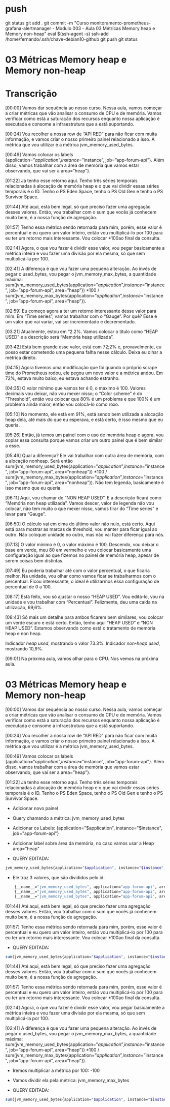 

# ##############################################################################################################################################################
# ##############################################################################################################################################################
# ##############################################################################################################################################################
# ##############################################################################################################################################################
# push

git status
git add .
git commit -m "Curso monitoramento-prometheus-grafana-alertmanager - Modulo 003 - Aula 03 Métricas Memory heap e Memory non-heap"
eval $(ssh-agent -s)
ssh-add /home/fernando/.ssh/chave-debian10-github
git push
git status


# ##############################################################################################################################################################
# ##############################################################################################################################################################
# ##############################################################################################################################################################
# ##############################################################################################################################################################
#  03 Métricas Memory heap e Memory non-heap

# Transcrição
[00:00] Vamos dar sequência ao nosso curso. Nessa aula, vamos começar a criar métricas que vão analisar o consumo de CPU e de memória. Vamos verificar como está a saturação dos recursos enquanto nossa aplicação é executada e consome a infraestrutura que a está suportando.

[00:24] Vou recolher a nossa row de “API RED” para não ficar com muita informação, e vamos criar o nosso primeiro painel relacionado a isso. A métrica que vou utilizar é a métrica jvm_memory_used_bytes.

[00:49] Vamos colocar os labels {application=”$application”, instance=”$instance”, job=”app-forum-api”}. Além disso, vamos trabalhar com a área de memória que vamos estar observando, que vai ser a area=”heap”}.

[01:22] Já tenho esse retorno aqui. Tenho três séries temporais relacionadas à alocação de memória heap e o que vai dividir essas séries temporais é o ID. Tenho o PS Eden Space, tenho o PS Old Gen e tenho o PS Survivor Space.

[01:44] Até aqui, está bem legal, só que preciso fazer uma agregação desses valores. Então, vou trabalhar com o sum que vocês já conhecem muito bem, é a nossa função de agregação.

[01:57] Tenho essa métrica sendo retornada para mim, porém, esse valor é percentual e eu quero um valor inteiro, então vou multiplicá-lo por 100 para eu ter um retorno mais interessante. Vou colocar *100ao final da consulta.

[02:14] Agora, o que vou fazer é dividir esse valor, vou pegar basicamente a métrica inteira e vou fazer uma divisão por ela mesma, só que sem multiplicá-la por 100.

[02:41] A diferença é que vou fazer uma pequena alteração. Ao invés de pegar o used_bytes, vou pegar o jvm_memory_max_bytes, a quantidade máxima: sum(jvm_memory_used_bytes{application=”$application”, instance=”$instance”, job=”app-forum-api”, area=”heap”}) *100 / sum(jvm_memory_max_bytes{application=”$application”, instance=”$instance”, job=”app-forum-api”, area=”heap”}).

[02:59] Eu começo agora a ter um retorno interessante desse valor para mim. Em “Time series”, vamos trabalhar com o “Gauge”. Por quê? Esse é um valor que vai variar, vai ser incrementado e decrementado.

[03:21] Atualmente, estou em “2.2%. Vamos colocar o título como “HEAP USED” e a descrição será “Memória heap utilizada”.

[03:42] Está bem grande esse valor, está com 72;2% e, provavelmente, eu posso estar cometendo uma pequena falha nesse cálculo. Deixa eu olhar a métrica direito.

[04:15] Agora tivemos uma modificação que foi quando o próprio scrape time do Prometheus rodou, ele pegou um novo valor e a métrica andou. Em 72%, estava muito baixo, eu estava achando estranho.

[04:35] O valor mínimo que vamos ter é 0, o máximo é 100. Valores decimais vou deixar, não vou mexer nisso; o “Color scheme” é do “Threshold”, então vou colocar que 80% é um problema e que 100% é um problema ainda maior, então vou colocá-lo como roxo.

[05:10] No momento, ele está em 91%, está sendo bem utilizada a alocação heap dela, até mais do que eu esperava, e está certo, é isso mesmo que eu queria.

[05:26] Então, já temos um painel com o uso de memória heap e agora, vou copiar essa consulta porque vamos criar um outro painel que é bem similar a esse.

[05:46] Qual a diferença? Ele vai trabalhar com outra área de memória, com a alocação nonheap. Será então sum(jvm_memory_used_bytes{application=”$application”, instance=”$instance”, job=”app-forum-api”, area=”nonheap”}) *100 / sum(jvm_memory_max_bytes{application=”$application”, instance=”$instance”, job=”app-forum-api”, area=”nonheap”}). Não tem legenda, basicamente é isso mesmo que eu queria.

[06:11] Aqui, vou chamar de “NON HEAP USED”. E a descrição ficará como “Memória non heap utilizada”. Vamos descer, valor de legenda não vou colocar, não tem muito o que mexer nisso, vamos tirar do “Time series” e levar para “Gauge”.

[06:50] O cálculo vai em cima do último valor não nulo, está certo. Aqui está para mostrar as marcas de threshold, vou manter para ficar igual ao outro. Não coloquei unidade no outro, mas não vai fazer diferença para nós.

[07:13] O valor mínimo é 0, o valor máximo é 100. Descendo, vou deixar o base em verde, meu 80 em vermelho e vou colocar basicamente uma configuração igual ao que fizemos no painel de memória heap, apesar de serem coisas bem distintas.

[07:49] Eu poderia trabalhar até com o valor percentual, o que ficaria melhor. Na unidade, vou olhar como vamos ficar se trabalharmos com o percentual. Ficou interessante, o ideal é utilizarmos essa configuração de percentual de 0 a 100.

[08:17] Está feito, vou só ajustar o nosso “HEAP USED”. Vou editá-lo, vou na unidade e vou trabalhar com “Percentual”. Felizmente, deu uma caída na utilização, 69,6%.

[08:43] Só mais um detalhe para ambos ficarem bem similares, vou colocar um verde escuro e está certo. Então, tenho aqui “HEAP USED” e “NON HEAP USED”. Estamos observando como está o tratamento de memória heap e non heap.

Indicador *heap used*, mostrando o valor 73.3%. Indicador *non-heap used*, mostrando 10,9%.

[09:01] Na próxima aula, vamos olhar para o CPU. Nos vemos na próxima aula.





# ##############################################################################################################################################################
# ##############################################################################################################################################################
# ##############################################################################################################################################################
# ##############################################################################################################################################################
#  03 Métricas Memory heap e Memory non-heap



[00:00] Vamos dar sequência ao nosso curso. Nessa aula, vamos começar a criar métricas que vão analisar o consumo de CPU e de memória. Vamos verificar como está a saturação dos recursos enquanto nossa aplicação é executada e consome a infraestrutura que a está suportando.

[00:24] Vou recolher a nossa row de “API RED” para não ficar com muita informação, e vamos criar o nosso primeiro painel relacionado a isso. A métrica que vou utilizar é a métrica jvm_memory_used_bytes.

[00:49] Vamos colocar os labels {application=”$application”, instance=”$instance”, job=”app-forum-api”}. Além disso, vamos trabalhar com a área de memória que vamos estar observando, que vai ser a area=”heap”}.

[01:22] Já tenho esse retorno aqui. Tenho três séries temporais relacionadas à alocação de memória heap e o que vai dividir essas séries temporais é o ID. Tenho o PS Eden Space, tenho o PS Old Gen e tenho o PS Survivor Space.


- Adicionar novo painel

- Query chamando a métrica:
jvm_memory_used_bytes

- Adicionar os Labels:
{application="$application", instance="$instance", job="app-forum-api"}

- Adicionar label sobre área da memória, no caso vamos usar a Heap
area="heap"


- QUERY EDITADA:

~~~~bash
jvm_memory_used_bytes{application="$application", instance="$instance", job="app-forum-api", area="heap"}
~~~~

- Ele traz 3 valores, que são divididos pelo id:

~~~~bash
    {__name__="jvm_memory_used_bytes", application="app-forum-api", area="heap", id="PS Eden Space", instance="app-forum-api:8080", job="app-forum-api"}
    {__name__="jvm_memory_used_bytes", application="app-forum-api", area="heap", id="PS Old Gen", instance="app-forum-api:8080", job="app-forum-api"}
    {__name__="jvm_memory_used_bytes", application="app-forum-api", area="heap", id="PS Survivor Space", instance="app-forum-api:8080", job="app-forum-api"}
~~~~






[01:44] Até aqui, está bem legal, só que preciso fazer uma agregação desses valores. Então, vou trabalhar com o sum que vocês já conhecem muito bem, é a nossa função de agregação.

[01:57] Tenho essa métrica sendo retornada para mim, porém, esse valor é percentual e eu quero um valor inteiro, então vou multiplicá-lo por 100 para eu ter um retorno mais interessante. Vou colocar *100ao final da consulta.


- QUERY EDITADA:

~~~~bash
sum(jvm_memory_used_bytes{application="$application", instance="$instance", job="app-forum-api", area="heap"})
~~~~




[01:44] Até aqui, está bem legal, só que preciso fazer uma agregação desses valores. Então, vou trabalhar com o sum que vocês já conhecem muito bem, é a nossa função de agregação.

[01:57] Tenho essa métrica sendo retornada para mim, porém, esse valor é percentual e eu quero um valor inteiro, então vou multiplicá-lo por 100 para eu ter um retorno mais interessante. Vou colocar *100ao final da consulta.

[02:14] Agora, o que vou fazer é dividir esse valor, vou pegar basicamente a métrica inteira e vou fazer uma divisão por ela mesma, só que sem multiplicá-la por 100.

[02:41] A diferença é que vou fazer uma pequena alteração. Ao invés de pegar o used_bytes, vou pegar o jvm_memory_max_bytes, a quantidade máxima: sum(jvm_memory_used_bytes{application=”$application”, instance=”$instance”, job=”app-forum-api”, area=”heap”}) *100 / sum(jvm_memory_max_bytes{application=”$application”, instance=”$instance”, job=”app-forum-api”, area=”heap”}).


- Iremos multiplicar a métrica por 100:
-100

- Vamos dividir ela pela métrica:
jvm_memory_max_bytes

- QUERY EDITADA:

~~~~bash
sum(jvm_memory_used_bytes{application="$application", instance="$instance", job="app-forum-api", area="heap"}) *100 / sum(jvm_memory_max_bytes{application="$application", instance="$instance", job="app-forum-api", area="heap"})
~~~~
